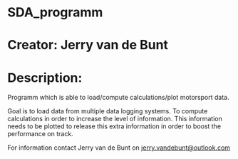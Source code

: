 # SDA_programm
# Creator: Jerry van de Bunt
# Description:
Programm which is able to load/compute calculations/plot motorsport data.

Goal is to load data from multiple data logging systems. To compute calculations in order to increase the level of information. This information needs to be plotted to release this extra information in order to boost the performance on track.

For information contact Jerry van de Bunt on jerry.vandebunt@outlook.com
